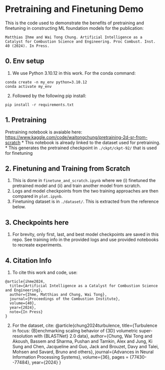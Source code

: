 # Pretraining and Finetuning Demo

This is the code used to demonstrate the benefits of pretraining and finetuning in constructing ML foundation models for the publication:

```
Matthias Ihme and Wai Tong Chung. Artificial Intelligence as a Catalyst for Combustion Science and Engineering. Proc Combust. Inst. 40 (2024). In Press.
```

## 0. Env setup 
1. We use Python 3.10.12 in this work. For the conda command:
```
conda create -n my_env python=3.10.12
conda activate my_env 
```
2. Followed by the following pip install:

```
pip install -r requirements.txt 
```
## 1. Pretraining
Pretraining notebook is avaiable here: https://www.kaggle.com/code/waitongchung/pretraining-2d-sr-from-scratch
    * This notebook is already linked to the dataset used for pretraining.
    * This generates the pretrained checkpoint in `./ckpt/ckpt-92/` that is used for finetuning

## 2. Finetuning and Training from Scratch
1. This is done in `finetune_and_scratch.ipynb` where we (i) finetuned the pretrained model and (ii) and train another model from scratch. 
2. Logs and model checkpoints from the two training approaches are then compared in `plot.ipynb`.
3. Finetuning dataset is in `./dataset/`. This is extracted from the reference below.

## 3. Checkpoints here
1. For brevity, only first, last, and best model checkpoints are saved in this repo. See training info in the provided logs and use provided notebooks to recreate experiments.

## 4. Citation Info
1. To cite this work and code, use:
```
@article{ihme2024,
  title={Artificial Intelligence as a Catalyst for Combustion Science and Engineering},
  author={Ihme, Matthias and Chung, Wai Tong},
  journal={Proceedings of the Combustion Institute},
  volume={40},
  year={2024},
  note={In Press}
}
```
2. For the dataset, cite:
@article{chung2024turbulence,
  title={Turbulence in focus: {B}enchmarking scaling behavior of {3D} volumetric super-resolution with {BLASTNet} 2.0 data},
  author={Chung, Wai Tong and Akoush, Bassem and Sharma, Pushan and Tamkin, Alex and Jung, Ki Sung and Chen, Jacqueline and Guo, Jack and Brouzet, Davy and Talei, Mohsen and Savard, Bruno and others},
  journal={Advances in Neural Information Processing Systems},
  volume={36},
  pages = {77430--77484},
  year={2024}
}